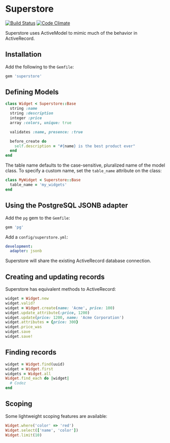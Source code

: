 # Superstore
[![Build Status](https://secure.travis-ci.org/data-axle/superstore.png?rvm=2.0.0)](http://travis-ci.org/data-axle/superstore) [![Code Climate](https://codeclimate.com/github/data-axle/superstore/badges/gpa.svg)](https://codeclimate.com/github/data-axle/superstore)

Superstore uses ActiveModel to mimic much of the behavior in ActiveRecord.

## Installation

Add the following to the `Gemfile`:
```ruby
gem 'superstore'
```

## Defining Models

```ruby
class Widget < Superstore::Base
  string :name
  string :description
  integer :price
  array :colors, unique: true

  validates :name, presence: :true

  before_create do
    self.description = "#{name} is the best product ever"
  end
end
```

The table name defaults to the case-sensitive, pluralized name of the model class. To specify a
custom name, set the `table_name` attribute on the class:

```ruby
class MyWidget < Superstore::Base
  table_name = 'my_widgets'
end
```

## Using the PostgreSQL JSONB adapter

Add the `pg` gem to the `Gemfile`:

```ruby
gem 'pg'
```

Add a `config/superstore.yml`:

```yaml
development:
  adapter: jsonb
```

Superstore will share the existing ActiveRecord database connection.

## Creating and updating records

Superstore has equivalent methods to ActiveRecord:

```ruby
widget = Widget.new
widget.valid?
widget = Widget.create(name: 'Acme', price: 100)
widget.update_attribute(:price, 1200)
widget.update(price: 1200, name: 'Acme Corporation')
widget.attributes = {price: 300}
widget.price_was
widget.save
widget.save!
```

## Finding records

```ruby
widget = Widget.find(uuid)
widget = Widget.first
widgets = Widget.all
Widget.find_each do |widget|
  # Codez
end
```

## Scoping

Some lightweight scoping features are available:

```ruby
Widget.where('color' => 'red')
Widget.select(['name', 'color'])
Widget.limit(10)
```
